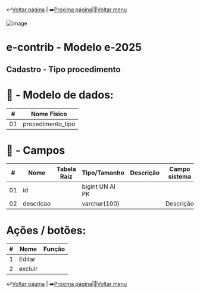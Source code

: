 ↩️[Voltar página](https://github.com/VenturaCerqueira/Documento_gestao_tributaria/blob/main/Cadastro/07%20-%20receitas.md) | ➡️[Proxima página](https://github.com/VenturaCerqueira/Documento_gestao_tributaria/blob/main/Cadastro/09%20-%20CNAE.md)|🔢[Voltar menu](https://github.com/VenturaCerqueira/Documento_gestao_tributaria) 

![image](https://github.com/user-attachments/assets/04662de1-1516-48d7-bb8c-50b38989e58b)
# e-contrib - Modelo e-2025 
##  Cadastro - Tipo procedimento  
### 

# 🎲 - Modelo de dados:
 **\#**  |**Nome Fisico**               |
---------|------------------------------|
01       | procedimento_tipo            |   


#
# 🔢 - Campos
 **\#**  | **Nome**                     | **Tabela Raiz**         | **Tipo/Tamanho**        | **Descrição**                                                                        | **Campo sistema**                      |
---------|------------------------------|-------------------------|-------------------------|--------------------------------------------------------------------------------------|----------------------------------------|
01       | id                           |                         | bigint UN AI PK         |                                                                                      |                                        |
02       | descricao                    |                         | varchar(100)            |                                                                                      |  Descrição                             |

# Ações / botões:
 **\#**  |**Nome**                      |   **Função**  |
---------|------------------------------|---------------|
1        | Editar                       |               |
2        | excluir                      |               |

↩️[Voltar página](https://github.com/VenturaCerqueira/Documento_gestao_tributaria/blob/main/Cadastro/07%20-%20receitas.md) | ➡️[Proxima página](https://github.com/VenturaCerqueira/Documento_gestao_tributaria/blob/main/Cadastro/09%20-%20CNAE.md)|🔢[Voltar menu](https://github.com/VenturaCerqueira/Documento_gestao_tributaria) 

